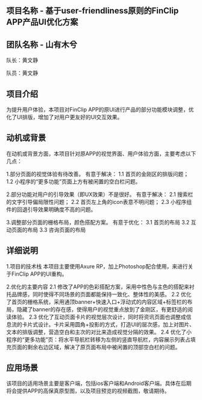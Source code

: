 ## 项目名称 - 基于user-friendliness原则的FinClip APP产品UI优化方案

## 团队名称 - 山有木兮

队长：黄文静

队员：黄文静


## 项目介绍

为提升用户体验，本项目对FinClip APP的原UI进行产品的部分功能模块调整，优化了UI排版，增加了对用户更友好的UI交互效果。


## 动机或背景

在动机或背景方面，本项目针对原APP的视觉界面、用户体验方面，主要考虑以下几点：

1.部分页面的视觉体验有待改善。
有意于解决：
1.1 首页的金刚区的排版问题；
1.2 小程序的“更多功能”页面上方有被闲置的空白栏问题。

2.部分功能对用户的引导效果（即UX效果）不是很好。
有意于解决：
2.1 搜索栏的文字引导偏局限性问题；
2.2 首页左上角的icon表意不明问题；
2.3 小程序组件的回退引导效果明确度不高的问题。

3.调整部分页面的栅格布局，颜色搭配方案。
有意于优化：
3.1 首页的布局
3.2 互动页面的布局
3.3 咨询页面的布局

## 详细说明

1.项目的技术栈
本项目主要使用Axure RP，加上Photoshop配合使用，来进行关于FinClip APP的UI重构。

2.优化的主要内容
2.1 修改了APP的色彩搭配方案，采用中性色与主色的搭配来衬托品牌感，同时使得不同场景的页面都能保持一致化、整体性的美感。
2.2 优化了首页的栅格系统，采用通顶banner+快速入口+浮动式的内容区域+标签栏的布局，隐藏了banner的存在感，使得用户的视觉重点放到了金刚区，有更舒适的阅读体验。
2.3 优化了互动页面卡片的视觉层次设计，同时将资讯页面也调整成信息流的卡片式设计。卡片采用圆角+投影的方式，打造UI的层次感，加上对图片、文本的排版调整，营造空白和主次的对比来造成视觉分隔的效果。
2.4 优化了小程序的“更多功能”页：将水平导航栏转移为左侧的竖直导航栏，内容展示列表占填充页面的剩余右边区域，解决了原页面布局中被闲置的顶部空白栏的问题。


## 应用场景

该项目的适用场景主要是客户端，包括ios客户端和Android客户端。具体在后期将会提供APP的高保真原型图，以及项目预览的视频截图，敬请期待。
